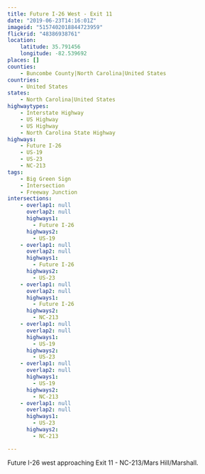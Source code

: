 ```yaml
---
title: Future I-26 West - Exit 11
date: "2019-06-23T14:16:01Z"
imageid: "5157402018844723959"
flickrid: "48386938761"
location:
    latitude: 35.791456
    longitude: -82.539692
places: []
counties:
    - Buncombe County|North Carolina|United States
countries:
    - United States
states:
    - North Carolina|United States
highwaytypes:
    - Interstate Highway
    - US Highway
    - US Highway
    - North Carolina State Highway
highways:
    - Future I-26
    - US-19
    - US-23
    - NC-213
tags:
    - Big Green Sign
    - Intersection
    - Freeway Junction
intersections:
    - overlap1: null
      overlap2: null
      highways1:
        - Future I-26
      highways2:
        - US-19
    - overlap1: null
      overlap2: null
      highways1:
        - Future I-26
      highways2:
        - US-23
    - overlap1: null
      overlap2: null
      highways1:
        - Future I-26
      highways2:
        - NC-213
    - overlap1: null
      overlap2: null
      highways1:
        - US-19
      highways2:
        - US-23
    - overlap1: null
      overlap2: null
      highways1:
        - US-19
      highways2:
        - NC-213
    - overlap1: null
      overlap2: null
      highways1:
        - US-23
      highways2:
        - NC-213

---
```

Future I-26 west approaching Exit 11 - NC-213/Mars Hill/Marshall.